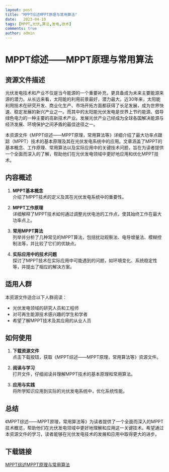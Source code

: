 ```yaml
---
layout: post
title: "MPPT综述MPPT原理与常用算法"
date:   2023-04-10
tags: [MPPT,光伏,算法,发电,技术]
comments: true
author: admin
---
```

# MPPT综述——MPPT原理与常用算法

## 资源文件描述

光伏发电技术和产业不仅是当今能源的一个重要补充，更具备成为未来主要能源来源的潜力。从长远来看，太阳能的利用前景最好，潜力最大。近30年来，太阳能利用技术在研究开发、商业化生产、市场开拓方面都获得了长足发展，成为世界快速、稳定发展的新兴产业之一。而其中的太阳能光伏发电是世界上节约能源、倡导绿色电力的一种主要的高新技术产业。发展光伏产业己经成为全球各国解决能源与经济发展、环境保护之间矛盾的最佳途径之一。

本资源文件《MPPT综述——MPPT原理，常用算法等》详细介绍了最大功率点跟踪（MPPT）技术的基本原理及其在光伏发电系统中的应用。文章涵盖了MPPT的基本概念、工作原理、常用算法以及实际应用中的关键技术问题，旨在为读者提供一个全面而深入的了解，帮助他们在光伏发电领域中更好地应用和优化MPPT技术。

## 内容概述

1. **MPPT基本概念**  
   介绍了MPPT技术的定义及其在光伏发电系统中的重要性。

2. **MPPT工作原理**  
   详细解释了MPPT技术如何通过调整光伏电池的工作点，使其始终工作在最大功率点上。

3. **常用MPPT算法**  
   列举并分析了几种常见的MPPT算法，包括扰动观察法、电导增量法、模糊控制法等，并比较了它们的优缺点。

4. **实际应用中的技术问题**  
   探讨了MPPT技术在实际应用中可能遇到的问题，如环境变化、系统稳定性等，并提出了相应的解决方案。

## 适用人群

本资源文件适合以下人群阅读：

- 光伏发电领域的研究人员和工程师
- 对可再生能源技术感兴趣的学生和学者
- 希望了解MPPT技术及其应用的从业人员

## 如何使用

1. **下载资源文件**  
   点击下载按钮，获取《MPPT综述——MPPT原理，常用算法等》资源文件。

2. **阅读与学习**  
   打开文件，仔细阅读并理解MPPT技术的基本原理和常用算法。

3. **应用与实践**  
   将所学知识应用到实际的光伏发电系统中，优化系统性能。

## 总结

《MPPT综述——MPPT原理，常用算法等》为读者提供了一个全面而深入的MPPT技术概览，帮助他们在光伏发电领域中更好地理解和应用这一关键技术。希望通过本资源文件的学习，读者能够在光伏发电技术的发展和应用中取得更大的进步。

## 下载链接

[MPPT综述MPPT原理与常用算法](https://pan.quark.cn/s/0c6532a1399f)